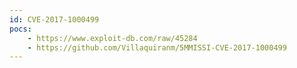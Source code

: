 ```yaml
---
id: CVE-2017-1000499
pocs: 
    - https://www.exploit-db.com/raw/45284
    - https://github.com/Villaquiranm/5MMISSI-CVE-2017-1000499
---
```

